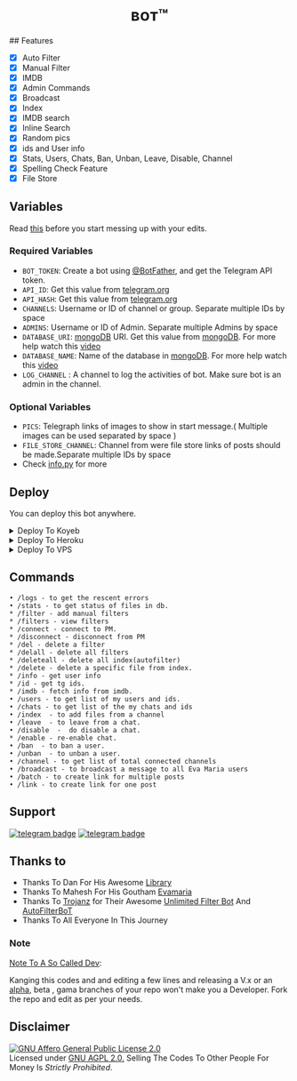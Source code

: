 <p align="center">
</p>
<h1 align="center">
  <b>ʙᴏᴛ™</b>
</h1>
## Features

- [x] Auto Filter
- [x] Manual Filter
- [x] IMDB
- [x] Admin Commands
- [x] Broadcast
- [x] Index
- [x] IMDB search
- [x] Inline Search
- [x] Random pics
- [x] ids and User info 
- [x] Stats, Users, Chats, Ban, Unban, Leave, Disable, Channel
- [x] Spelling Check Feature
- [x] File Store
## Variables

Read [this](https://telegram.dog/Sources_cods) before you start messing up with your edits.

### Required Variables
* `BOT_TOKEN`: Create a bot using [@BotFather](https://telegram.dog/BotFather), and get the Telegram API token.
* `API_ID`: Get this value from [telegram.org](https://my.telegram.org/apps)
* `API_HASH`: Get this value from [telegram.org](https://my.telegram.org/apps)
* `CHANNELS`: Username or ID of channel or group. Separate multiple IDs by space
* `ADMINS`: Username or ID of Admin. Separate multiple Admins by space
* `DATABASE_URI`: [mongoDB](https://www.mongodb.com) URI. Get this value from [mongoDB](https://www.mongodb.com). For more help watch this [video](https://youtu.be/1G1XwEOnxxo)
* `DATABASE_NAME`: Name of the database in [mongoDB](https://www.mongodb.com). For more help watch this [video](https://youtu.be/Miajl2amrKo)
* `LOG_CHANNEL` : A channel to log the activities of bot. Make sure bot is an admin in the channel.
### Optional Variables
* `PICS`: Telegraph links of images to show in start message.( Multiple images can be used separated by space )
* `FILE_STORE_CHANNEL`: Channel from were file store links of posts should be made.Separate multiple IDs by space
* Check [info.py](https://github.com/8769ANURAG/EvaMaria/blob/master/info.py) for more


## Deploy
You can deploy this bot anywhere.

<details><summary>Deploy To Koyeb</summary>
<p>
<br>
<a href="https://app.koyeb.com/deploy?type=git&repository=github.com/Jithins7/MPD_BOT&env[BOT_TOKEN]&env[API_ID]&env[API_HASH]&env[CHANNELS]&env[ADMINS]&env[PICS]&env[LOG_CHANNEL]&env[AUTH_CHANNEL]&env[CUSTOM_FILE_CAPTION]&env[DATABASE_URI]&env[DATABASE_NAME]&env[COLLECTION_NAME]=Telegram_files&env[FILE_CHANNEL]=-1001832732995&env[SUPPORT_CHAT]&env[IMDB]=True&env[IMDB_TEMPLATE]&env[SINGLE_BUTTON]=True&env[AUTH_GROUPS]&env[P_TTI_SHOW_OFF]=True&branch=main&name=telegrambot">
 <img src="https://www.koyeb.com/static/images/deploy/button.svg">
</a>
</p>
</details>

<details><summary>Deploy To Heroku</summary>
<p>
<br>
<a href="https://telegram.dog/XTZ_HerokuBot?start=QU0tUk9CT1RTL0V2YU1hcmlhIG1haW4">
  <img src="https://www.herokucdn.com/deploy/button.svg" alt="Deploy">
</a>
</p>
</details>

<details><summary>Deploy To VPS</summary>
<p>
<pre>
git clone https://github.com/GouthamSER/KuttuBot
# Install Packages
pip3 install -U -r requirements.txt
Edit info.py with variables as given below then run bot
python3 bot.py
</pre>
</p>
</details>


## Commands
```
• /logs - to get the rescent errors
• /stats - to get status of files in db.
* /filter - add manual filters
* /filters - view filters
* /connect - connect to PM.
* /disconnect - disconnect from PM
* /del - delete a filter
* /delall - delete all filters
* /deleteall - delete all index(autofilter)
* /delete - delete a specific file from index.
* /info - get user info
* /id - get tg ids.
* /imdb - fetch info from imdb.
• /users - to get list of my users and ids.
• /chats - to get list of the my chats and ids 
• /index  - to add files from a channel
• /leave  - to leave from a chat.
• /disable  -  do disable a chat.
* /enable - re-enable chat.
• /ban  - to ban a user.
• /unban  - to unban a user.
• /channel - to get list of total connected channels
• /broadcast - to broadcast a message to all Eva Maria users
• /batch - to create link for multiple posts
• /link - to create link for one post
```
## Support
[![telegram badge](https://img.shields.io/badge/Telegram-Group-30302f?style=flat&logo=telegram)](https://telegram.dog/Technical_Help_Support_Bot)
[![telegram badge](https://img.shields.io/badge/Telegram-Channel-30302f?style=flat&logo=telegram)](https://telegram.dog/sources_cods)



## Thanks to 
 - Thanks To Dan For His Awesome [Library](https://github.com/pyrogram/pyrogram)
 - Thanks To Mahesh For His Goutham [Evamaria](https://github.com/GouthamSER)
 - Thanks To [Trojanz](https://github.com/trojanzhex) for Their Awesome [Unlimited Filter Bot](https://github.com/TroJanzHEX/Unlimited-Filter-Bot) And [AutoFilterBoT](https://github.com/trojanzhex/auto-filter-bot)
 - Thanks To All Everyone In This Journey

### Note

[Note To A So Called Dev](https://telegram.dog/wudixh/13/4/): 

Kanging this codes and and editing a few lines and releasing a V.x  or an [alpha](https://telegram.dog/wudixh/13/4), beta , gama branches of your repo won't make you a Developer.
Fork the repo and edit as per your needs.

## Disclaimer
[![GNU Affero General Public License 2.0](https://www.gnu.org/graphics/agplv3-155x51.png)](https://www.gnu.org/licenses/agpl-3.0.en.html#header)    
Licensed under [GNU AGPL 2.0.](https://github.com/EvamariaTG/evamaria/blob/master/LICENSE)
Selling The Codes To Other People For Money Is *Strictly Prohibited*.
